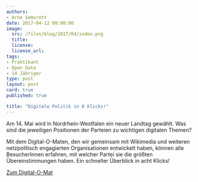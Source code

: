 ```yaml
---
authors:
- Arne Semsrott
date: 2017-04-12 08:00:00
image:
  src: /files/blog/2017/04/index.png
  title: 
  license: 
  license_url:
tags:
- Praktikant
- Open Data
- 14 Jähriger
type: post
layout: post
card: true
published: true

title: "Digitale Politik in 8 Klicks!"
---
```


 Am 14. Mai wird in Nordrhein-Westfalen ein neuer Landtag gewählt. Was sind die jeweiligen Positionen der Parteien zu wichtigen digitalen Themen?

Mit dem Digital-O-Maten, den wir gemeinsam mit Wikimedia und weiteren netzpolitisch engagierten Organisationen entwickelt haben, 
können alle BesucherInnen erfahren, mit welcher Partei sie die größten Übereinstimmungen haben. Ein schneller Überblick in acht Klicks!

[Zum Digital-O-Mat](https://www.digital-o-mat.de/)
